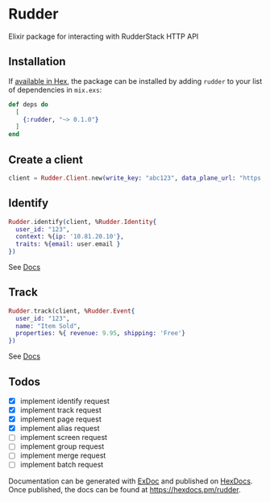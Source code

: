 # Rudder

Elixir package for interacting with RudderStack HTTP API

## Installation

If [available in Hex](https://hex.pm/docs/publish), the package can be installed
by adding `rudder` to your list of dependencies in `mix.exs`:

```elixir
def deps do
  [
    {:rudder, "~> 0.1.0"}
  ]
end
```

## Create a client

```elixir
client = Rudder.Client.new(write_key: "abc123", data_plane_url: "https://example.com")
```

## Identify

```elixir
Rudder.identify(client, %Rudder.Identity{
  user_id: "123",
  context: %{ip: '10.81.20.10'},
  traits: %{email: user.email }
})
```

See [Docs](https://www.rudderstack.com/docs/api/http-api/#5-identify)

## Track

```elixir
Rudder.track(client, %Rudder.Event{
  user_id: "123",
  name: "Item Sold",
  properties: %{ revenue: 9.95, shipping: 'Free'}
})
```

See [Docs](https://www.rudderstack.com/docs/api/http-api/#6-track)

## Todos

- [x] implement identify request
- [x] implement track request
- [x] implement page request
- [x] implement alias request
- [ ] implement screen request
- [ ] implement group request
- [ ] implement merge request
- [ ] implement batch request

Documentation can be generated with [ExDoc](https://github.com/elixir-lang/ex_doc)
and published on [HexDocs](https://hexdocs.pm). Once published, the docs can
be found at <https://hexdocs.pm/rudder>.
